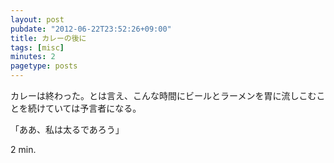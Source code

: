 ```yaml
---
layout: post
pubdate: "2012-06-22T23:52:26+09:00"
title: カレーの後に
tags: [misc]
minutes: 2
pagetype: posts
---
```

カレーは終わった。とは言え、こんな時間にビールとラーメンを胃に流しこむことを続けていては予言者になる。

「ああ、私は太るであろう」

2 min.
